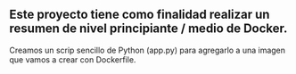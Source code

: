 ## Este proyecto tiene como finalidad realizar un resumen de nivel principiante / medio de Docker.

Creamos un scrip sencillo de Python (app.py) para agregarlo a una imagen que vamos a crear con Dockerfile.